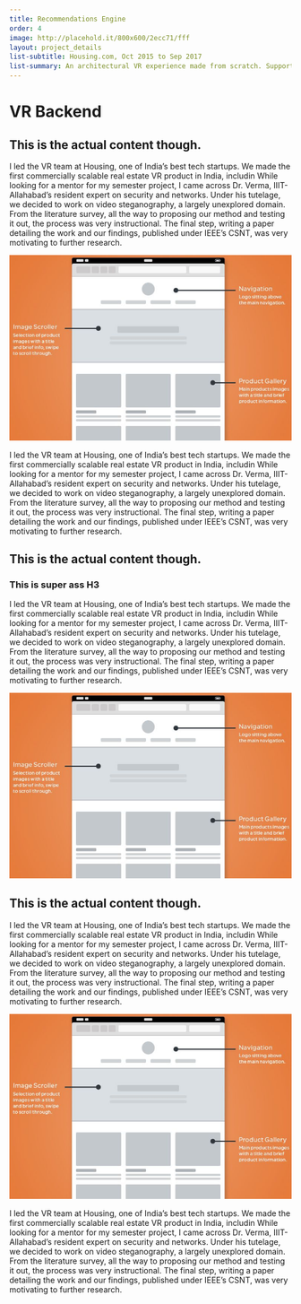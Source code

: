 ```yaml
---
title: Recommendations Engine
order: 4
image: http://placehold.it/800x600/2ecc71/fff
layout: project_details
list-subtitle: Housing.com, Oct 2015 to Sep 2017
list-summary: An architectural VR experience made from scratch. Supported by a web build system using Three.js.
---
```


# VR Backend

## This is the actual content though.

I led the VR team at Housing, one of India’s best tech startups. We made the first commercially scalable real estate VR product in India, includin While looking for a mentor for my semester project, I came across Dr. Verma, IIIT-Allahabad’s resident expert on security and networks. Under his tutelage, we decided to work on video steganography, a largely unexplored domain. From the literature survey, all the way to proposing our method and testing it out, the process was very instructional. The final step, writing a paper detailing the work and our findings, published under IEEE’s CSNT, was very motivating to further research.

![randomimage](/assets/big_image_placeholder.png)


I led the VR team at Housing, one of India’s best tech startups. We made the first commercially scalable real estate VR product in India, includin While looking for a mentor for my semester project, I came across Dr. Verma, IIIT-Allahabad’s resident expert on security and networks. Under his tutelage, we decided to work on video steganography, a largely unexplored domain. From the literature survey, all the way to proposing our method and testing it out, the process was very instructional. The final step, writing a paper detailing the work and our findings, published under IEEE’s CSNT, was very motivating to further research.


## This is the actual content though.

### This is super ass H3

I led the VR team at Housing, one of India’s best tech startups. We made the first commercially scalable real estate VR product in India, includin While looking for a mentor for my semester project, I came across Dr. Verma, IIIT-Allahabad’s resident expert on security and networks. Under his tutelage, we decided to work on video steganography, a largely unexplored domain. From the literature survey, all the way to proposing our method and testing it out, the process was very instructional. The final step, writing a paper detailing the work and our findings, published under IEEE’s CSNT, was very motivating to further research.

![randomimage](/assets/big_image_placeholder.png)


## This is the actual content though.

I led the VR team at Housing, one of India’s best tech startups. We made the first commercially scalable real estate VR product in India, includin While looking for a mentor for my semester project, I came across Dr. Verma, IIIT-Allahabad’s resident expert on security and networks. Under his tutelage, we decided to work on video steganography, a largely unexplored domain. From the literature survey, all the way to proposing our method and testing it out, the process was very instructional. The final step, writing a paper detailing the work and our findings, published under IEEE’s CSNT, was very motivating to further research.

![randomimage](/assets/big_image_placeholder.png)


I led the VR team at Housing, one of India’s best tech startups. We made the first commercially scalable real estate VR product in India, includin While looking for a mentor for my semester project, I came across Dr. Verma, IIIT-Allahabad’s resident expert on security and networks. Under his tutelage, we decided to work on video steganography, a largely unexplored domain. From the literature survey, all the way to proposing our method and testing it out, the process was very instructional. The final step, writing a paper detailing the work and our findings, published under IEEE’s CSNT, was very motivating to further research.

